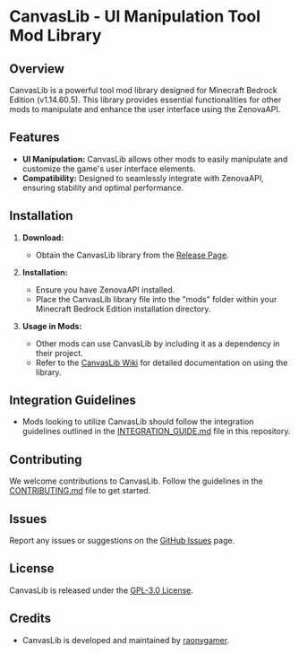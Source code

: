 # CanvasLib - UI Manipulation Tool Mod Library

## Overview

CanvasLib is a powerful tool mod library designed for Minecraft Bedrock Edition (v1.14.60.5). This library provides essential functionalities for other mods to manipulate and enhance the user interface using the ZenovaAPI.

## Features

- **UI Manipulation:** CanvasLib allows other mods to easily manipulate and customize the game's user interface elements.
- **Compatibility:** Designed to seamlessly integrate with ZenovaAPI, ensuring stability and optimal performance.

## Installation

1. **Download:**
   - Obtain the CanvasLib library from the [Release Page](https://github.com/Saturn-Labs/CanvasLib/releases).

2. **Installation:**
   - Ensure you have ZenovaAPI installed.
   - Place the CanvasLib library file into the "mods" folder within your Minecraft Bedrock Edition installation directory.

3. **Usage in Mods:**
   - Other mods can use CanvasLib by including it as a dependency in their project.
   - Refer to the [CanvasLib Wiki](https://github.com/Saturn-Labs/CanvasLib/wiki) for detailed documentation on using the library.

## Integration Guidelines

- Mods looking to utilize CanvasLib should follow the integration guidelines outlined in the [INTEGRATION_GUIDE.md](INTEGRATION_GUIDE.md) file in this repository.

## Contributing

We welcome contributions to CanvasLib. Follow the guidelines in the [CONTRIBUTING.md](CONTRIBUTING.md) file to get started.

## Issues

Report any issues or suggestions on the [GitHub Issues](https://github.com/Saturn-Labs/CanvasLib/issues) page.

## License

CanvasLib is released under the [GPL-3.0 License](LICENSE).

## Credits

- CanvasLib is developed and maintained by [raonygamer](https://github.com/raonygamer).

